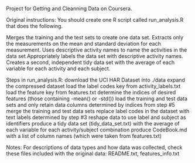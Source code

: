 Project for Getting and Cleanning Data on Coursera.

Original instructions:
You should create one R script called run_analysis.R that does the following.

Merges the training and the test sets to create one data set.
Extracts only the measurements on the mean and standard deviation for each measurement.
Uses descriptive activity names to name the activities in the data set
Appropriately labels the data set with descriptive activity names.
Creates a second, independent tidy data set with the average of each variable for each activity and each subject.

Steps in run_analysis.R:
download the UCI HAR Dataset into ./data
expand the compressed dataset
load the label codes key from activity_labels.txt
load the feature key from features.txt
determine the indices of desired features (those containing -mean() or -std())
load the training and test data sets and only retain data columns determined by indices from step #5
merge the training and test data sets
replace label codes in the dataset with text labels determined by step #3
reshape data to use label and subject as identifiers
produce a tidy data set (tidy_data_set.txt) with the average of each variable for each activity/subject combination
produce CodeBook.md with a list of column names (which were taken from features.txt)

Notes:
For descriptions of data types and how data was collected, check these files included with the original data: README.txt, features_info.txt

